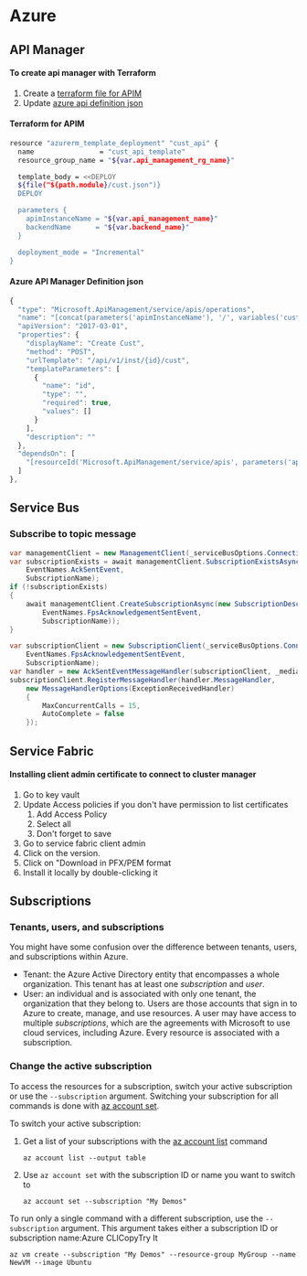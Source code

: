 # Azure

## API Manager

#### To create api manager with Terraform

1. Create a [terraform file for APIM](azure.md#terraform-for-apim)
2. Update [azure api definition json](azure.md#azure-api-manager-definition-json)

#### Terraform for APIM

```bash
resource "azurerm_template_deployment" "cust_api" {
  name                = "cust_api_template"
  resource_group_name = "${var.api_management_rg_name}"

  template_body = <<DEPLOY
  ${file("${path.module}/cust.json")}
  DEPLOY

  parameters {
    apimInstanceName = "${var.api_management_name}"
    backendName      = "${var.backend_name}"
  }

  deployment_mode = "Incremental"
}
```

#### Azure API Manager Definition json

```javascript
{
  "type": "Microsoft.ApiManagement/service/apis/operations",
  "name": "[concat(parameters('apimInstanceName'), '/', variables('custApiName'), '/create-cust')]",
  "apiVersion": "2017-03-01",
  "properties": {
    "displayName": "Create Cust",
    "method": "POST",
    "urlTemplate": "/api/v1/inst/{id}/cust",
    "templateParameters": [
      {
        "name": "id",
        "type": "",
        "required": true,
        "values": []
      }
    ],
    "description": ""
  },
  "dependsOn": [
    "[resourceId('Microsoft.ApiManagement/service/apis', parameters('apimInstanceName'), variables('custApiName'))]"
  ]
},
```

## Service Bus

### Subscribe to topic message

```csharp
var managementClient = new ManagementClient(_serviceBusOptions.ConnectionString);
var subscriptionExists = await managementClient.SubscriptionExistsAsync(
    EventNames.AckSentEvent,
    SubscriptionName);
if (!subscriptionExists)
{
    await managementClient.CreateSubscriptionAsync(new SubscriptionDescription(
        EventNames.FpsAcknowledgementSentEvent,
        SubscriptionName));
}

var subscriptionClient = new SubscriptionClient(_serviceBusOptions.ConnectionString,
    EventNames.FpsAcknowledgementSentEvent, 
    SubscriptionName);
var handler = new AckSentEventMessageHandler(subscriptionClient, _mediator, _logger);
subscriptionClient.RegisterMessageHandler(handler.MessageHandler,
    new MessageHandlerOptions(ExceptionReceivedHandler)
    {
        MaxConcurrentCalls = 15,
        AutoComplete = false
    });

```

## Service Fabric

#### Installing client admin certificate to connect to cluster manager

1. Go to key vault
2. Update Access policies if you don't have permission to list certificates
   1. Add Access Policy
   2. Select all
   3. Don't forget to save
3. Go to service fabric client admin
4. Click on the version.
5. Click on "Download in PFX/PEM format
6. Install it locally by double-clicking it

## Subscriptions

### Tenants, users, and subscriptions <a id="tenants-users-and-subscriptions"></a>

You might have some confusion over the difference between tenants, users, and subscriptions within Azure. 

* Tenant: the Azure Active Directory entity that encompasses a whole organization. This tenant has at least one _subscription_ and _user_. 
* User: an individual and is associated with only one tenant, the organization that they belong to. Users are those accounts that sign in to Azure to create, manage, and use resources. A user may have access to multiple _subscriptions_, which are the agreements with Microsoft to use cloud services, including Azure. Every resource is associated with a subscription.

### Change the active subscription <a id="change-the-active-subscription"></a>

To access the resources for a subscription, switch your active subscription or use the `--subscription` argument. Switching your subscription for all commands is done with [az account set](https://docs.microsoft.com/en-us/cli/azure/account#az-account-set).

To switch your active subscription:

1. Get a list of your subscriptions with the [az account list](https://docs.microsoft.com/en-us/cli/azure/account#az-account-list) command

   ```text
   az account list --output table
   ```

2. Use `az account set` with the subscription ID or name you want to switch to

   ```text
   az account set --subscription "My Demos"
   ```

To run only a single command with a different subscription, use the `--subscription` argument. This argument takes either a subscription ID or subscription name:Azure CLICopyTry It

```text
az vm create --subscription "My Demos" --resource-group MyGroup --name NewVM --image Ubuntu
```

